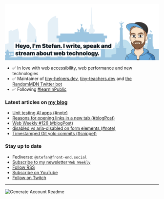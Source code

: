 <img alt="Heyo, I'm Stefan. I write and speak about web technology." src="https://raw.githubusercontent.com/stefanjudis/stefanjudis/main/screenshot.png">

- ✅ In love with web accessibility, web performance and new technologies
- ✅ Maintainer of [tiny-helpers.dev](https://tiny-helpers.dev), [tiny-teachers.dev](https://tiny-teachers.dev/) and [the RandomMDN Twitter bot](https://twitter.com/randomMDN)
- ✅ Following [#learnInPublic](https://www.stefanjudis.com/today-i-learned/)
### Latest articles on [my blog](https://www.stefanjudis.com)

<!-- BLOG-POST-LIST:START -->
- [Unit testing AI apps &lpar;#note&rpar;](https://www.stefanjudis.com/notes/ai-app-unit-testing/)
- [Reasons for opening links in a new tab &lpar;#blogPost&rpar;](https://www.stefanjudis.com/blog/reasons-for-opening-links-in-a-new-tab/)
- [Web Weekly #126 &lpar;#blogPost&rpar;](https://www.stefanjudis.com/blog/web-weekly-126/)
- [disabled vs aria-disabled on form elements &lpar;#note&rpar;](https://www.stefanjudis.com/notes/disabled-vs-aria-disabled-on-form-elements/)
- [Timestamped Git yolo commits  &lpar;#snippet&rpar;](https://www.stefanjudis.com/snippets/timestamped-git-yolo-commits/)
<!-- BLOG-POST-LIST:END -->

### Stay up to date

- Fediverse: `@stefan@front-end.social`
- [Subscribe to my newsletter `Web Weekly`](https://webweekly.email/)
- [Follow RSS](https://www.stefanjudis.com/feeds/)
- [Subscribe on YouTube](https://youtube.com/c/stefanjudis)
- [Follow on Twitch](https://www.twitch.tv/stefanjudis)

---

![Generate Account Readme](https://github.com/stefanjudis/stefanjudis/workflows/Generate%20Account%20Readme/badge.svg)
